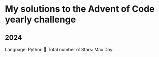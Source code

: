 # My solutions to the Advent of Code yearly challenge

## 2024

Language: Python 🐍
Total number of Stars:
Max Day:

